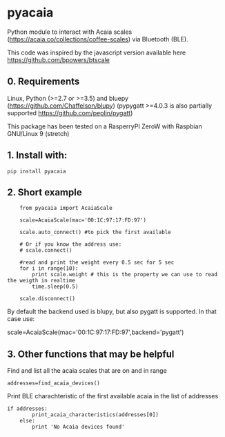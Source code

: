 # pyacaia

Python module to interact with Acaia scales (https://acaia.co/collections/coffee-scales) via Bluetooth (BLE). 

This code was inspired by the javascript version available here https://github.com/bpowers/btscale

## 0. Requirements
Linux, Python (>=2.7 or >=3.5) and  bluepy (https://github.com/Chaffelson/blupy)
(pypygatt >=4.0.3 is also partially supported https://github.com/peplin/pygatt)

This package has been tested on a RasperryPI ZeroW with Raspbian GNU/Linux 9 (stretch)

## 1. Install with:

`pip install pyacaia`

## 2. Short example
```
    from pyacaia import AcaiaScale
    
    scale=AcaiaScale(mac='00:1C:97:17:FD:97')
    
    scale.auto_connect() #to pick the first available
    
    # Or if you know the address use:
    # scale.connect()
    
    #read and print the weight every 0.5 sec for 5 sec 
    for i in range(10):
        print scale.weight # this is the property we can use to read the weigth in realtime
        time.sleep(0.5)

    scale.disconnect()

```    

By default the backend used is blupy, but also pygatt is supported. In that case use:

   scale=AcaiaScale(mac='00:1C:97:17:FD:97',backend='pygatt')
   
## 3. Other functions that may be helpful
Find and list all the acaia scales that are on and in range

`addresses=find_acaia_devices()`

Print BLE charachteristic of the first available acaia in the list of addresses

```
if addresses:
        print_acaia_characteristics(addresses[0])
    else:
        print 'No Acaia devices found'
```

